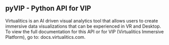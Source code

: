 ## pyVIP - Python API for VIP
Virtualitics is an AI driven visual analytics tool that allows 
users to create immersive data visualizations that can be 
experienced in VR and Desktop. To view the full documentation 
for this API or for VIP (Virtualitics Immersive Platform), go 
to: docs.virtualitics.com. 